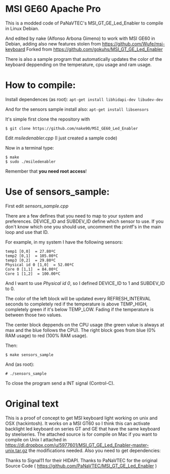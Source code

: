 MSI GE60 Apache Pro
=====================

This is a modded code of PaNaVTEC's MSI_GT_GE_Led_Enabler to compile in Linux Debian.

And edited by nake (Alfonso Arbona Gimeno) to work with MSI GE60 in Debian, adding
also new features stolen from https://github.com/Wufe/msi-keyboard
Forked from https://github.com/gokuhs/MSI_GT_GE_Led_Enabler

There is also a sample program that automatically updates the color of the keyboard
deppending on the temperature, cpu usage and ram usage.

How to compile:
===============

Install dependences (as root):
`apt-get install libhidapi-dev libudev-dev`

And for the sensors sample install also:
`apt-get install libsensors`

It's simple first clone the repository with 

`$ git clone https://github.com/nake90/MSI_GE60_Led_Enabler`

Edit *msiledenabler.cpp* (I just created a sample code)

Now in a terminal type:

```
$ make
$ sudo ./msiledenabler
```

Remember that **you need root access**!

Use of sensors_sample:
======================

First edit *sensors_sample.cpp*

There are a few defines that you need to map to your system and preferences.
DEVICE_ID and SUBDEV_ID define which sensor to use. If you don't know which one
you should use, uncomment the printf's in the main loop and use that ID.

For example, in my system I have the following sensors:

```
temp1 [0,0]  = 27.80ºC
temp2 [0,1]  = 105.00ºC
temp3 [0,2]  = 29.80ºC
Physical id 0 [1,0]  = 52.00ºC
Core 0 [1,1]  = 84.00ºC
Core 1 [1,2]  = 100.00ºC
```

And I want to use *Physical id 0*, so I defined DEVICE_ID to 1 and SUBDEV_ID to 0.

The color of the left block will be updated every REFRESH_INTERVAL seconds to
completely red if the temperature is above TEMP_HIGH, completely green if it's
below TEMP_LOW. Fading if the temperature is between those two values.

The center block deppends on the CPU usage (the green value is always at max and the blue follows the CPU).
The right block goes from blue (0% RAM usage) to red (100% RAM usage).

Then:

`$ make sensors_sample`

And (as root):

`# ./sensors_sample`


To close the program send a INT signal (Control-C).


Original text
================


This is a proof of concept to get MSI keyboard light working on unix and OSX (hackintosh). It works on a MSI GT60 so I think this can activate backlight led keyboard on series GT and GE that have the same keyboard by steelseries.
The attached source is for compile on Mac if you want to compile on Unix I attached in https://dl.dropbox.com/u/5977601/MSI_GT_GE_Led_Enabler-master-unix.tar.gz the modifications needed. Also you need to get dependencies:


Thanks to Signal11 for their HIDAPI.
Thanks to PaNaVTEC for the original Source Code ( https://github.com/PaNaVTEC/MSI_GT_GE_Led_Enabler )
